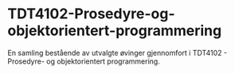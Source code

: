 # TDT4102-Prosedyre-og-objektorientert-programmering
En samling bestående av utvalgte øvinger gjennomfort i TDT4102 - Prosedyre- og objektorientert programmering. 
